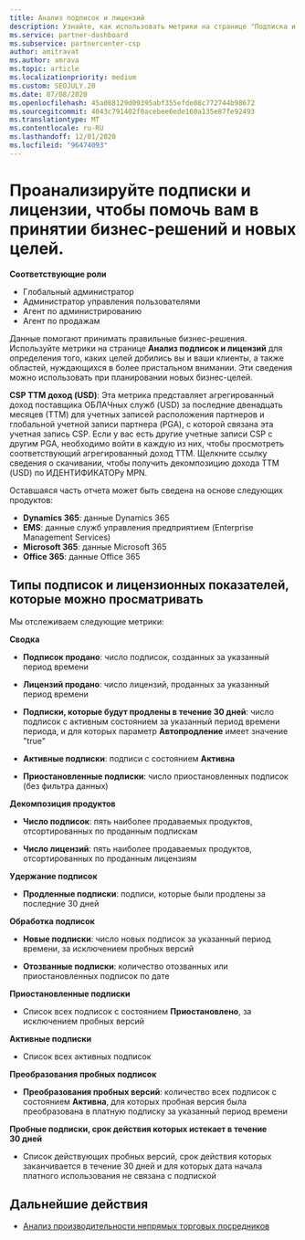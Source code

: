 ```yaml
---
title: Анализ подписок и лицензий
description: Узнайте, как использовать метрики на странице "Подписка и анализ лицензий" для выяснения успеха и областей, требующих дополнительных внимания.
ms.service: partner-dashboard
ms.subservice: partnercenter-csp
author: amitravat
ms.author: amrava
ms.topic: article
ms.localizationpriority: medium
ms.custom: SEOJULY.20
ms.date: 07/08/2020
ms.openlocfilehash: 45a088129d09395abf355efde08c772744b98672
ms.sourcegitcommit: 4043c791402f0acebee6ede160a135e87fe92493
ms.translationtype: MT
ms.contentlocale: ru-RU
ms.lasthandoff: 12/01/2020
ms.locfileid: "96474093"
---
```

# <a name="analyze-subscriptions-and-licenses-to-help-you-drive-business-decisions-and-new-goals"></a>Проанализируйте подписки и лицензии, чтобы помочь вам в принятии бизнес-решений и новых целей.

**Соответствующие роли**

- Глобальный администратор
- Администратор управления пользователями
- Агент по администрированию
- Агент по продажам

Данные помогают принимать правильные бизнес-решения. Используйте метрики на странице **Анализ подписок и лицензий** для определения того, каких целей добились вы и ваши клиенты, а также областей, нуждающихся в более пристальном внимании. Эти сведения можно использовать при планировании новых бизнес-целей.

**CSP ТТМ доход (USD)**: Эта метрика представляет агрегированный доход поставщика ОБЛАЧных служб (USD) за последние двенадцать месяцев (ТТМ) для учетных записей расположения партнеров и глобальной учетной записи партнера (PGA), с которой связана эта учетная запись CSP. Если у вас есть другие учетные записи CSP с другим PGA, необходимо войти в каждую из них, чтобы просмотреть соответствующий агрегированный доход ТТМ.  Щелкните ссылку сведения о скачивании, чтобы получить декомпозицию дохода ТТМ (USD) по ИДЕНТИФИКАТОРу MPN.

Оставшаяся часть отчета может быть сведена на основе следующих продуктов:

 - **Dynamics 365**: данные Dynamics 365  
 - **EMS**: данные служб управления предприятием (Enterprise Management Services)  
 - **Microsoft 365**: данные Microsoft 365  
 - **Office 365**: данные Office 365  


## <a name="types-of-subscription-and-license-metrics-you-can-view"></a>Типы подписок и лицензионных показателей, которые можно просматривать

Мы отслеживаем следующие метрики:

**Сводка**  
 - **Подписок продано**: число подписок, созданных за указанный период времени  
  
 - **Лицензий продано**: число лицензий, проданных за указанный период времени  
  
 - **Подписки, которые будут продлены в течение 30 дней**: число подписок с активным состоянием за указанный период времени периода, и для которых параметр **Автопродление** имеет значение "true"
 
 - **Активные подписки**: подписи с состоянием **Активна**  
 
 - **Приостановленные подписки**: число приостановленных подписок (без фильтра данных)  

**Декомпозиция продуктов**
  
 - **Число подписок**: пять наиболее продаваемых продуктов, отсортированных по проданным подпискам  
 
 - **Число лицензий**: пять наиболее продаваемых продуктов, отсортированных по проданным лицензиям

**Удержание подписок**

 - **Продленные подписки**: подписи, которые были продлены за последние 30 дней  

**Обработка подписок**  
 - **Новые подписки**: число новых подписок за указанный период времени, за исключением пробных версий  
 
 - **Отозванные подписки**: количество отозванных или приостановленных подписок по дате  

**Приостановленные подписки** 
 
 - Список всех подписок с состоянием **Приостановлено**, за исключением пробных версий  
  
**Активные подписки**

 - Список всех активных подписок  

**Преобразования пробных подписок**  

 - **Преобразования пробных версий**: количество всех подписок с состоянием **Активна**, для которых пробная версия была преобразована в платную подписку за указанный период времени  

**Пробные подписки, срок действия которых истекает в течение 30 дней**  

 - Список действующих пробных версий, срок действия которых заканчивается в течение 30 дней и для которых дата начала платного использования не связана с подпиской  

## <a name="next-steps"></a>Дальнейшие действия

- [Анализ производительности непрямых торговых посредников](analyze-indirect-resellers.md)